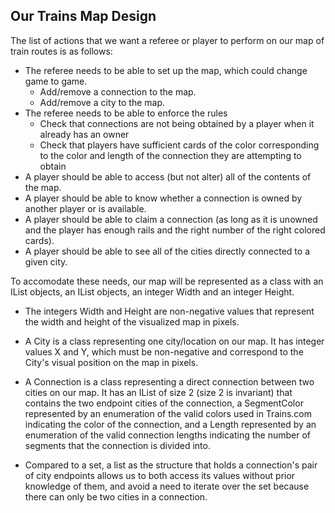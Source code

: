 ## Our Trains Map Design

The list of actions that we want a referee or player to perform on our map of train routes is as follows:
+ The referee needs to be able to set up the map, which could change game to game.
	+ Add/remove a connection to the map.
	+ Add/remove a city to the map.
+ The referee needs to be able to enforce the rules
	+ Check that connections are not being obtained by a player when it already has an owner
	+ Check that players have sufficient cards of the color corresponding to the color and length of the connection they are attempting to obtain
+ A player should be able to access (but not alter) all of the contents of the map.
+ A player should be able to know whether a connection is owned by another player or is available.
+ A player should be able to claim a connection (as long as it is unowned and the player has enough rails and the right number of the right colored cards).
+ A player should be able to see all of the cities directly connected to a given city.

To accomodate these needs, our map will be represented as a class with an IList<Connection> objects, an IList<City> objects, an integer Width and an integer Height.
+ The integers Width and Height are non-negative values that represent the width and height of the visualized map in pixels.
+ A City is a class representing one city/location on our map. It has integer values X and Y, which must be non-negative and correspond to the City's visual position on the map in pixels.
+ A Connection is a class representing a direct connection between two cities on our map. It has an IList<City> of size 2 (size 2 is invariant) that contains the two endpoint cities of the connection,
a SegmentColor represented by an enumeration of the valid colors used in Trains.com indicating the color of the connection, and a Length represented by an enumeration of the valid connection lengths
indicating the number of segments that the connection is divided into.

+ Compared to a set, a list as the structure that holds a connection's pair of city endpoints allows us to both access its values without prior knowledge of them,
and avoid a need to iterate over the set because there can only be two cities in a connection.
